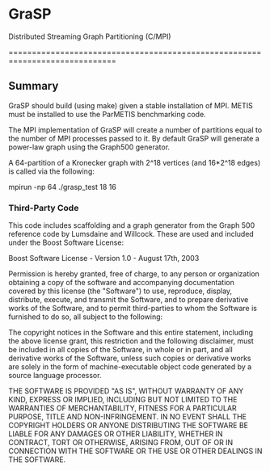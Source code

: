 # GraSP
Distributed Streaming Graph Partitioning (C/MPI)

=============================================================================
## Summary
GraSP should build (using make) given a stable installation of MPI. 
METIS must be installed to use the ParMETIS benchmarking code.

The MPI implementation of GraSP will create a number of partitions equal to the number of MPI processes passed to it.
By default GraSP will generate a power-law graph using the Graph500 generator.

A 64-partition of a Kronecker graph with 2^18 vertices (and 16*2^18 edges) is called via the following:

mpirun -np 64 ./grasp_test 18 16

### Third-Party Code
This code includes scaffolding and a graph generator from the Graph 500 reference code by Lumsdaine and Willcock. 
These are used and included under the Boost Software License:

Boost Software License - Version 1.0 - August 17th, 2003

Permission is hereby granted, free of charge, to any person or organization
obtaining a copy of the software and accompanying documentation covered by
this license (the "Software") to use, reproduce, display, distribute,
execute, and transmit the Software, and to prepare derivative works of the
Software, and to permit third-parties to whom the Software is furnished to
do so, all subject to the following:

The copyright notices in the Software and this entire statement, including
the above license grant, this restriction and the following disclaimer,
must be included in all copies of the Software, in whole or in part, and
all derivative works of the Software, unless such copies or derivative
works are solely in the form of machine-executable object code generated by
a source language processor.

THE SOFTWARE IS PROVIDED "AS IS", WITHOUT WARRANTY OF ANY KIND, EXPRESS OR
IMPLIED, INCLUDING BUT NOT LIMITED TO THE WARRANTIES OF MERCHANTABILITY,
FITNESS FOR A PARTICULAR PURPOSE, TITLE AND NON-INFRINGEMENT. IN NO EVENT
SHALL THE COPYRIGHT HOLDERS OR ANYONE DISTRIBUTING THE SOFTWARE BE LIABLE
FOR ANY DAMAGES OR OTHER LIABILITY, WHETHER IN CONTRACT, TORT OR OTHERWISE,
ARISING FROM, OUT OF OR IN CONNECTION WITH THE SOFTWARE OR THE USE OR OTHER
DEALINGS IN THE SOFTWARE.
